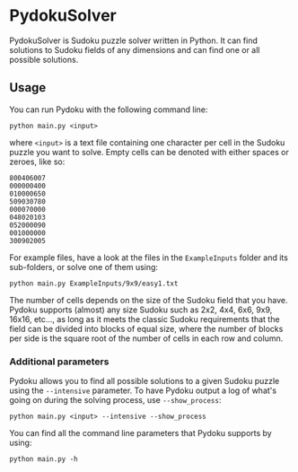 # PydokuSolver
PydokuSolver is Sudoku puzzle solver written in Python. It can find solutions to Sudoku fields of any dimensions and can find one or all possible solutions.

## Usage
You can run Pydoku with the following command line:

`python main.py <input>` 

where `<input>` is a text file containing one character per cell in the Sudoku puzzle you want to solve. 
Empty cells can be denoted with either spaces or zeroes, like so:

```
800406007
000000400
010000650
509030780
000070000
048020103
052000090
001000000
300902005
```

For example files, have a look at the files in the `ExampleInputs` folder and its sub-folders, or solve one of them using:

`python main.py ExampleInputs/9x9/easy1.txt`

The number of cells depends on the size of the Sudoku field that you have. Pydoku supports (almost) any size Sudoku such as 2x2, 4x4, 6x6, 9x9, 16x16, etc..., as long as it meets the classic Sudoku requirements that the field can be divided into blocks of equal size, where the number of blocks per side is the square root of the number of cells in each row and column.

### Additional parameters
Pydoku allows you to find all possible solutions to a given Sudoku puzzle using the `--intensive` parameter. To have Pydoku output a log of what's going on during the solving process, use `--show_process`:

`python main.py <input> --intensive --show_process`

You can find all the command line parameters that Pydoku supports by using:

`python main.py -h`
